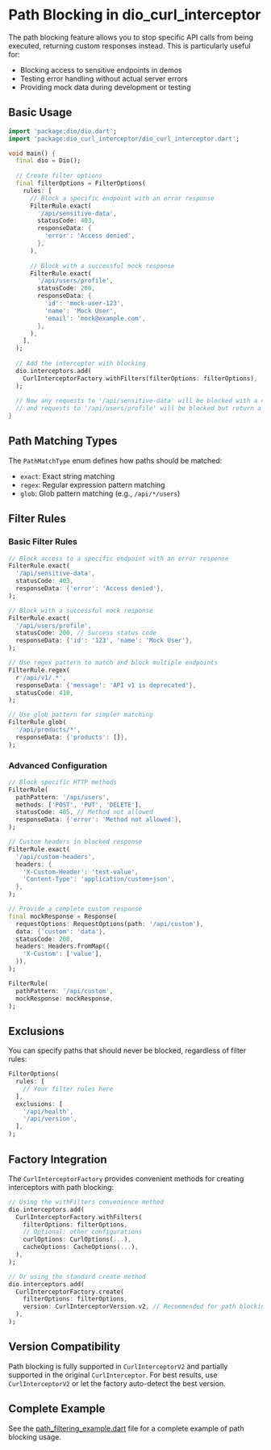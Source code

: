 # Path Blocking in dio_curl_interceptor

The path blocking feature allows you to stop specific API calls from being executed, returning custom responses instead. This is particularly useful for:

- Blocking access to sensitive endpoints in demos
- Testing error handling without actual server errors
- Providing mock data during development or testing

## Basic Usage

```dart
import 'package:dio/dio.dart';
import 'package:dio_curl_interceptor/dio_curl_interceptor.dart';

void main() {
  final dio = Dio();
  
  // Create filter options
  final filterOptions = FilterOptions(
    rules: [
      // Block a specific endpoint with an error response
      FilterRule.exact(
        '/api/sensitive-data',
        statusCode: 403,
        responseData: {
          'error': 'Access denied',
        },
      ),
      
      // Block with a successful mock response
      FilterRule.exact(
        '/api/users/profile',
        statusCode: 200,
        responseData: {
          'id': 'mock-user-123',
          'name': 'Mock User',
          'email': 'mock@example.com',
        },
      ),
    ],
  );
  
  // Add the interceptor with blocking
  dio.interceptors.add(
    CurlInterceptorFactory.withFilters(filterOptions: filterOptions),
  );
  
  // Now any requests to '/api/sensitive-data' will be blocked with a 403 error,
  // and requests to '/api/users/profile' will be blocked but return a mock 200 response
}
```

## Path Matching Types

The `PathMatchType` enum defines how paths should be matched:

- `exact`: Exact string matching
- `regex`: Regular expression pattern matching
- `glob`: Glob pattern matching (e.g., `/api/*/users`)

## Filter Rules

### Basic Filter Rules

```dart
// Block access to a specific endpoint with an error response
FilterRule.exact(
  '/api/sensitive-data',
  statusCode: 403,
  responseData: {'error': 'Access denied'},
);

// Block with a successful mock response
FilterRule.exact(
  '/api/users/profile',
  statusCode: 200, // Success status code
  responseData: {'id': '123', 'name': 'Mock User'},
);

// Use regex pattern to match and block multiple endpoints
FilterRule.regex(
  r'/api/v1/.*',
  responseData: {'message': 'API v1 is deprecated'},
  statusCode: 410,
);

// Use glob pattern for simpler matching
FilterRule.glob(
  '/api/products/*',
  responseData: {'products': []},
);
```

### Advanced Configuration

```dart
// Block specific HTTP methods
FilterRule(
  pathPattern: '/api/users',
  methods: ['POST', 'PUT', 'DELETE'],
  statusCode: 405, // Method not allowed
  responseData: {'error': 'Method not allowed'},
);

// Custom headers in blocked response
FilterRule.exact(
  '/api/custom-headers',
  headers: {
    'X-Custom-Header': 'test-value',
    'Content-Type': 'application/custom+json',
  },
);

// Provide a complete custom response
final mockResponse = Response(
  requestOptions: RequestOptions(path: '/api/custom'),
  data: {'custom': 'data'},
  statusCode: 200,
  headers: Headers.fromMap({
    'X-Custom': ['value'],
  }),
);

FilterRule(
  pathPattern: '/api/custom',
  mockResponse: mockResponse,
);
```

## Exclusions

You can specify paths that should never be blocked, regardless of filter rules:

```dart
FilterOptions(
  rules: [
    // Your filter rules here
  ],
  exclusions: [
    '/api/health',
    '/api/version',
  ],
);
```

## Factory Integration

The `CurlInterceptorFactory` provides convenient methods for creating interceptors with path blocking:

```dart
// Using the withFilters convenience method
dio.interceptors.add(
  CurlInterceptorFactory.withFilters(
    filterOptions: filterOptions,
    // Optional: other configurations
    curlOptions: CurlOptions(...),
    cacheOptions: CacheOptions(...),
  ),
);

// Or using the standard create method
dio.interceptors.add(
  CurlInterceptorFactory.create(
    filterOptions: filterOptions,
    version: CurlInterceptorVersion.v2, // Recommended for path blocking
  ),
);
```

## Version Compatibility

Path blocking is fully supported in `CurlInterceptorV2` and partially supported in the original `CurlInterceptor`. For best results, use `CurlInterceptorV2` or let the factory auto-detect the best version.

## Complete Example

See the [path_filtering_example.dart](../example/path_filtering_example.dart) file for a complete example of path blocking usage.

